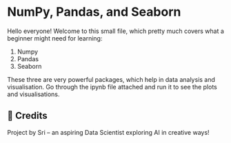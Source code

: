 # NumPy, Pandas, and Seaborn 
Hello everyone!
Welcome to this small file, which pretty much covers what a beginner might need for learning:
1. Numpy
2. Pandas
3. Seaborn

These three are very powerful packages, which help in data analysis and visualisation.
Go through the ipynb file attached and run it to see the plots and visualisations.

## 🙌 Credits
Project by Sri – an aspiring Data Scientist exploring AI in creative ways!

